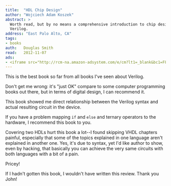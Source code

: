 ```yaml
---
title:	"HDL Chip Design"
author: "Wojciech Adam Koszek"
abstract: >
  Worth read, but by no means a comprehensive introduction to chip design or
  Verilog.
address: "East Palo Alto, CA"
tags:
- books
auth:	Douglas Smith
read:	2012-11-07
ads:
- <iframe src="http://rcm-na.amazon-adsystem.com/e/cm?lt1=_blank&bc1=FFFFFF&IS2=1&npa=1&bg1=FFFFFF&fc1=000000&lc1=FF0000&t=wojcadamkoszh-20&o=1&p=8&l=as4&m=amazon&f=ifr&ref=ss_til&asins=0965193438" style="width:120px;height:240px;" scrolling="no" marginwidth="0" marginheight="0" frameborder="0"></iframe>
---
```


This is the best book so far from all books I've seen about Verilog.

Don't get me wrong: it's "just OK" compare to some computer programming
books out there, but in terms of digital design, I can recommend it.

This book showed me direct relationship between the Verilog syntax and
actual resulting circuit in the device.

If you have a problem mapping ``if`` and ``else`` and ternary operators to
the hardware, I recommend this book to you.

Covering two HDLs hurt this book a lot--I found skipping VHDL chapters
painful, especially that some of the topics explained in one language aren't
explained in another one. Yes, it's due to syntax, yet I'd like author to
show, even by hacking, that basically you can achieve the very same circuits
with both languages with a bit of a pain.

Pricey!

If I hadn't gotten this book, I wouldn't have written this review. Thank you
John!
